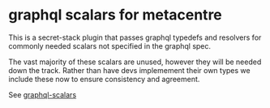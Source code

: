 # graphql scalars for metacentre

This is a secret-stack plugin that passes graphql typedefs and resolvers for commonly needed scalars not specified in the graphql spec.

The vast majority of these scalars are unused, however they will be needed down the track. Rather than have devs implemement their own types we include these now to ensure consistency and agreement.

See [graphql-scalars](https://www.npmjs.com/package/graphql-scalars)
